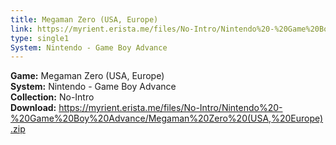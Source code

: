 ```yaml
---
title: Megaman Zero (USA, Europe)
link: https://myrient.erista.me/files/No-Intro/Nintendo%20-%20Game%20Boy%20Advance/Megaman%20Zero%20(USA,%20Europe).zip
type: single1
System: Nintendo - Game Boy Advance
---
```

<b>Game:</b> Megaman Zero (USA, Europe)<br>
<b>System:</b> Nintendo - Game Boy Advance<br>
<b>Collection:</b> No-Intro<br>
<b>Download:</b> https://myrient.erista.me/files/No-Intro/Nintendo%20-%20Game%20Boy%20Advance/Megaman%20Zero%20(USA,%20Europe).zip